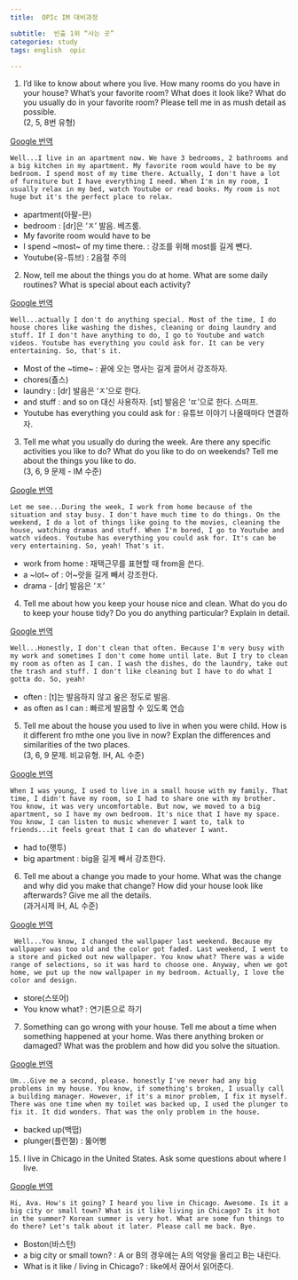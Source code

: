 ```yaml
---
title:  OPIc IM 대비과정

subtitle:  빈출 1위 “사는 곳”
categories: study 
tags: english  opic
 
---
```


  
  
1. I’d like to know about where you live. How many rooms do you have in your house? What’s your favorite room? What does it look like? What do you usually do in your favorite room? Please tell me in as mush detail as possible.  
(2, 5, 8번 유형)  
  
[Google 번역](https://translate.google.co.kr/?hl=ko&tab=rT&sl=auto&tl=en&text=Well...I%20live%20in%20an%20apartment%20now.%20We%20have%203%20bedrooms%2C%202%20bathrooms%20and%20a%20big%20kitchen%20in%20my%20apartment.%20My%20favorite%20room%20would%20have%20to%20be%20my%20bedroom.%20I%20spend%20most%20of%20my%20time%20there.%20Actually%2C%20I%20don%27t%20have%20a%20lot%20of%20furniture%20but%20I%20have%20everything%20I%20need.%20When%20I%27m%20in%20my%20room%2C%20I%20usually%20relax%20in%20my%20bed%2C%20watch%20Youtube%20or%20read%20books.%20My%20room%20is%20not%20huge%20but%20it%27s%20the%20perfect%20place%20to%20relax.&op=translate)  
  
```  
Well...I live in an apartment now. We have 3 bedrooms, 2 bathrooms and a big kitchen in my apartment. My favorite room would have to be my bedroom. I spend most of my time there. Actually, I don't have a lot of furniture but I have everything I need. When I'm in my room, I usually relax in my bed, watch Youtube or read books. My room is not huge but it's the perfect place to relax.  
```  
  
- apartment(아팔-믄)  
- bedroom : [dr]은 ‘ㅈ’ 발음. 베즈룸.  
- My favorite room would have to be  
- I spend ~most~ of my time there. : 강조를 위해 most를 길게 뺀다.  
- Youtube(유-튜브) : 2음절 주의  
  
2. Now, tell me about the things you do at home. What are some daily routines? What is special about each activity?  
  
[Google 번역](https://translate.google.co.kr/?hl=ko&tab=rT&sl=auto&tl=en&text=Well...actually%20I%20don%27t%20do%20anything%20special.%20Most%20of%20the%20time%2C%20I%20do%20house%20chores%20like%20washing%20the%20dishes%2C%20cleaning%20or%20doing%20laundry%20and%20stuff.%20If%20I%20don%27t%20have%20anything%20to%20do%2C%20I%20go%20to%20Youtube%20and%20watch%20videos.%20Youtube%20has%20everything%20you%20could%20ask%20for.%20It%20can%20be%20very%20entertaining.%20So%2C%20that%27s%20it.&op=translate)  
  
```  
Well...actually I don't do anything special. Most of the time, I do house chores like washing the dishes, cleaning or doing laundry and stuff. If I don't have anything to do, I go to Youtube and watch videos. Youtube has everything you could ask for. It can be very entertaining. So, that's it.  
```  
  
- Most of the ~time~ : 끝에 오는 명사는 길게 끌어서 강조하자.  
- chores(춀스)  
- laundry : [dr] 발음은 ‘ㅈ’으로 한다.  
- and stuff : and so on 대신 사용하자. [st] 발음은 ‘ㄸ’으로 한다. 스떠프.  
- Youtube has everything you could ask for : 유튜브 이야기 나올때마다 연결하자.  
  
3. Tell me what you usually do during the week. Are there any specific activities you like to do? What do you like to do on weekends? Tell me about the things you like to do.  
(3, 6, 9 문제 - IM 수준)  
  
[Google 번역](https://translate.google.co.kr/?hl=ko&tab=rT&sl=auto&tl=en&text=Let%20me%20see...During%20the%20week%2C%20I%20work%20from%20home%20because%20of%20the%20situation%20and%20stay%20busy.%20I%20don%27t%20have%20much%20time%20to%20do%20things.%20On%20the%20weekend%2C%20I%20do%20a%20lot%20of%20things%20like%20going%20to%20the%20movies%2C%20cleaning%20the%20house%2C%20watching%20dramas%20and%20stuff.%20When%20I%27m%20bored%2C%20I%20go%20to%20Youtube%20and%20watch%20videos.%20Youtube%20has%20everything%20you%20could%20ask%20for.%20It%27s%20can%20be%20very%20entertaining.%20So%2C%20yeah!%20That%27s%20it.&op=translate)  
  
```  
Let me see...During the week, I work from home because of the situation and stay busy. I don't have much time to do things. On the weekend, I do a lot of things like going to the movies, cleaning the house, watching dramas and stuff. When I'm bored, I go to Youtube and watch videos. Youtube has everything you could ask for. It's can be very entertaining. So, yeah! That's it.  
```  
  
- work from home : 재택근무를 표현할 때 from을 쓴다.  
- a ~lot~ of : 어~랏을 길게 빼서 강조한다.  
- drama - [dr] 발음은 ‘ㅈ’  
  
4. Tell me about how you keep your house nice and clean. What do you do to keep your house tidy? Do you do anything particular? Explain in detail.  
  
[Google 번역](https://translate.google.co.kr/?hl=ko&tab=rT&sl=auto&tl=en&text=Well...Honestly%2C%20I%20don%27t%20clean%20that%20often.%20Because%20I%27m%20very%20busy%20with%20my%20work%20and%20sometimes%20I%20don%27t%20come%20home%20until%20late.%20But%20I%20try%20to%20clean%20my%20room%20as%20often%20as%20I%20can.%20I%20wash%20the%20dishes%2C%20do%20the%20laundry%2C%20take%20out%20the%20trash%20and%20stuff.%20I%20don%27t%20like%20cleaning%20but%20I%20have%20to%20do%20what%20I%20gotta%20do.%20So%2C%20yeah!&op=translate)  
  
```  
Well...Honestly, I don't clean that often. Because I'm very busy with my work and sometimes I don't come home until late. But I try to clean my room as often as I can. I wash the dishes, do the laundry, take out the trash and stuff. I don't like cleaning but I have to do what I gotta do. So, yeah!  
```  
  
- often : [t]는 발음하지 않고 옾은 정도로 발음.  
- as often as I can : 빠르게 발음할 수 있도록 연습  
  
5. Tell me about the house you used to live in when you were child. How is it different fro mthe one you live in now? Explan the differences and similarities of the two places.  
(3, 6, 9 문제. 비교유형. IH, AL 수준)  
  
[Google 번역](https://translate.google.co.kr/?hl=ko&tab=rT&sl=auto&tl=en&text=When%20I%20was%20young%2C%20I%20used%20to%20live%20in%20a%20small%20house%20with%20my%20family.%20That%20time%2C%20I%20didn%27t%20have%20my%20room%2C%20so%20I%20had%20to%20share%20one%20with%20my%20brother.%20You%20know%2C%20it%20was%20very%20uncomfortable.%20But%20now%2C%20we%20moved%20to%20a%20big%20apartment%2C%20so%20I%20have%20my%20own%20bedroom.%20It%27s%20nice%20that%20I%20have%20my%20space.%20You%20know%2C%20I%20can%20listen%20to%20music%20whenever%20I%20want%20to%2C%20talk%20to%20friends...it%20feels%20great%20that%20I%20can%20do%20whatever%20I%20want.&op=translate)  
  
```  
When I was young, I used to live in a small house with my family. That time, I didn't have my room, so I had to share one with my brother. You know, it was very uncomfortable. But now, we moved to a big apartment, so I have my own bedroom. It's nice that I have my space. You know, I can listen to music whenever I want to, talk to friends...it feels great that I can do whatever I want.  
```  
  
- had to(햇투)  
- big apartment : big을 길게 빼서 강조한다.  
  
6. Tell me about a change you made to your home. What was the change and why did you make that change? How did your house look like afterwards? Give me all the details.  
(과거시제 IH, AL 수준)  
  
[Google 번역](https://translate.google.co.kr/?hl=ko&tab=rT&sl=auto&tl=en&text=%20Well...You%20know%2C%20I%20changed%20the%20wallpaper%20last%20weekend.%20Because%20my%20wallpaper%20was%20too%20old%20and%20the%20color%20got%20faded.%20Last%20weekend%2C%20I%20went%20to%20a%20store%20and%20picked%20out%20new%20wallpaper.%20You%20know%20what%3F%20There%20was%20a%20wide%20range%20of%20selections%2C%20so%20it%20was%20hard%20to%20choose%20one.%20Anyway%2C%20when%20we%20got%20home%2C%20we%20put%20up%20the%20now%20wallpaper%20in%20my%20bedroom.%20Actually%2C%20I%20love%20the%20color%20and%20design.&op=translate)  
  
```  
 Well...You know, I changed the wallpaper last weekend. Because my wallpaper was too old and the color got faded. Last weekend, I went to a store and picked out new wallpaper. You know what? There was a wide range of selections, so it was hard to choose one. Anyway, when we got home, we put up the now wallpaper in my bedroom. Actually, I love the color and design.  
```  
  
- store(스또어)  
- You know what? : 연기톤으로 하기  
  
7. Something can go wrong with your house. Tell me about a time when something happened at your home. Was there anything broken or damaged? What was the problem and how did you solve the situation.  
  
[Google 번역](https://translate.google.co.kr/?hl=ko&tab=rT&sl=auto&tl=en&text=Um...Give%20me%20a%20second%2C%20please.%20honestly%20I%27ve%20never%20had%20any%20big%20problems%20in%20my%20house.%20You%20know%2C%20if%20something%27s%20broken%2C%20I%20usually%20call%20a%20building%20manager.%20However%2C%20if%20it%27s%20a%20minor%20problem%2C%20I%20fix%20it%20myself.%20There%20was%20one%20time%20when%20my%20toilet%20was%20backed%20up%2C%20I%20used%20the%20plunger%20to%20fix%20it.%20It%20did%20wonders.%20That%20was%20the%20only%20problem%20in%20the%20house.&op=translate)  
  
```  
Um...Give me a second, please. honestly I've never had any big problems in my house. You know, if something's broken, I usually call a building manager. However, if it's a minor problem, I fix it myself. There was one time when my toilet was backed up, I used the plunger to fix it. It did wonders. That was the only problem in the house.  
```  
  
- backed up(백떱)  
- plunger(플런졀) : 뚫어뻥  
  
15. I live in Chicago in the United States. Ask some questions about where I live.  
  
[Google 번역](https://translate.google.co.kr/?hl=ko&tab=rT&sl=auto&tl=en&text=Hi)  
  
```  
Hi, Ava. How's it going? I heard you live in Chicago. Awesome. Is it a big city or small town? What is it like living in Chicago? Is it hot in the summer? Korean summer is very hot. What are some fun things to do there? Let's talk about it later. Please call me back. Bye.  
```  
  
- Boston(바스턴)  
- a big city or small town? : A or B의 경우에는 A의 억양을 올리고 B는 내린다.  
- What is it like / living in Chicago? : like에서 끊어서 읽어준다.  

